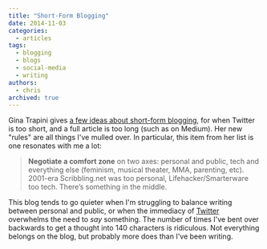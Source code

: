 ```yaml
---
title: "Short-Form Blogging"
date: 2014-11-03
categories:
  - articles
tags:
  - blogging
  - blogs
  - social-media
  - writing
authors:
  - chris
archived: true
---
```


Gina Trapini gives [a few ideas about short-form blogging](http://scribbling.net/2014/10/16/short-form-blogging/), for when Twitter is too short, and a full article is too long (such as on Medium). Her new "rules" are all things I've mulled over. In particular, this item from her list is one resonates with me a lot:

> **Negotiate a comfort zone** on two axes: personal and public, tech and everything else (feminism, musical theater, MMA, parenting, etc). 2001-era Scribbling.net was too personal, Lifehacker/Smarterware too tech. There’s something in the middle.

This blog tends to go quieter when I'm struggling to balance writing between personal and public, or when the immediacy of [Twitter](http://twitter.com/MstrKapowski "Chris McLeod on Twitter") overwhelms the need to _say_ something. The number of times I've bent over backwards to get a thought into 140 characters is ridiculous. Not everything belongs on the blog, but probably more does than I've been writing.
